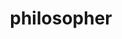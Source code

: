 ---
title: "philosopher"
hashtag: philosopher
related:
  - _hashtags/scientist.md
tags:
  - Occupation
---